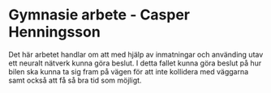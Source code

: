 # Gymnasie arbete - Casper Henningsson

Det här arbetet handlar om att med hjälp av inmatningar och använding utav ett neuralt nätverk kunna göra beslut. I detta fallet kunna göra beslut på hur bilen ska kunna ta sig fram på vägen för att inte kollidera med väggarna samt också att få så bra tid som möjligt.